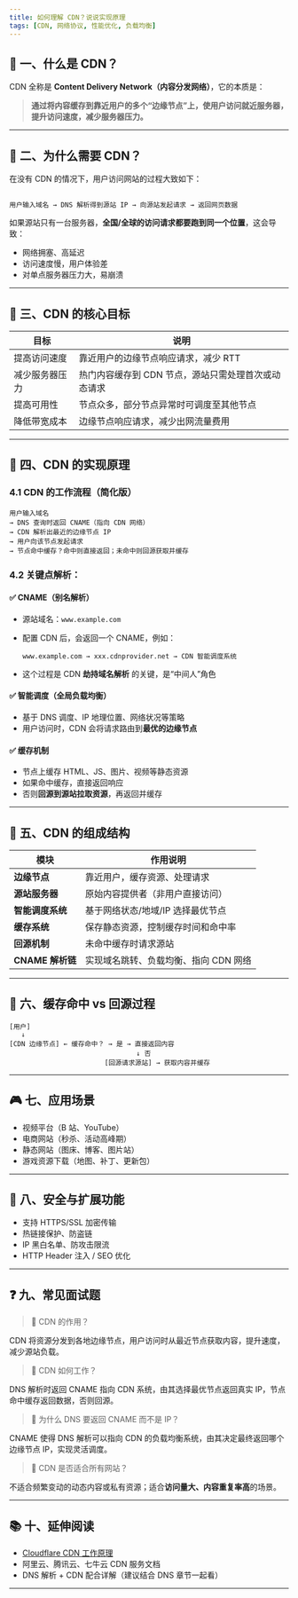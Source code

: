 ```yaml
---
title: 如何理解 CDN？说说实现原理
tags: [CDN, 网络协议, 性能优化, 负载均衡]
---
```


## 📌 一、什么是 CDN？

CDN 全称是 **Content Delivery Network（内容分发网络）**，它的本质是：

> **通过将内容缓存到靠近用户的多个“边缘节点”上，使用户访问就近服务器，提升访问速度，减少服务器压力。**

---

## 🎯 二、为什么需要 CDN？

在没有 CDN 的情况下，用户访问网站的过程大致如下：

```

用户输入域名 → DNS 解析得到源站 IP → 向源站发起请求 → 返回网页数据

```

如果源站只有一台服务器，**全国/全球的访问请求都要跑到同一个位置**，这会导致：

- 网络拥塞、高延迟
- 访问速度慢，用户体验差
- 对单点服务器压力大，易崩溃

---

## 🚀 三、CDN 的核心目标

| 目标          | 说明 |
|---------------|------|
| 提高访问速度  | 靠近用户的边缘节点响应请求，减少 RTT |
| 减少服务器压力 | 热门内容缓存到 CDN 节点，源站只需处理首次或动态请求 |
| 提高可用性    | 节点众多，部分节点异常时可调度至其他节点 |
| 降低带宽成本  | 边缘节点响应请求，减少出网流量费用 |

---

## 🧠 四、CDN 的实现原理

### 4.1 CDN 的工作流程（简化版）

```text
用户输入域名
→ DNS 查询时返回 CNAME（指向 CDN 网络）
→ CDN 解析出最近的边缘节点 IP
→ 用户向该节点发起请求
→ 节点命中缓存？命中则直接返回；未命中则回源获取并缓存
```

### 4.2 关键点解析：

#### ✅ CNAME（别名解析）

* 源站域名：`www.example.com`
* 配置 CDN 后，会返回一个 CNAME，例如：

  ```
  www.example.com → xxx.cdnprovider.net → CDN 智能调度系统
  ```
* 这个过程是 CDN **劫持域名解析** 的关键，是“中间人”角色

#### ✅ 智能调度（全局负载均衡）

* 基于 DNS 调度、IP 地理位置、网络状况等策略
* 用户访问时，CDN 会将请求路由到**最优的边缘节点**

#### ✅ 缓存机制

* 节点上缓存 HTML、JS、图片、视频等静态资源
* 如果命中缓存，直接返回响应
* 否则**回源到源站拉取资源**，再返回并缓存

---

## 🧱 五、CDN 的组成结构

| 模块            | 作用说明                  |
| ------------- | --------------------- |
| **边缘节点**      | 靠近用户，缓存资源、处理请求        |
| **源站服务器**     | 原始内容提供者（非用户直接访问）      |
| **智能调度系统**    | 基于网络状态/地域/IP 选择最优节点   |
| **缓存系统**      | 保存静态资源，控制缓存时间和命中率     |
| **回源机制**      | 未命中缓存时请求源站            |
| **CNAME 解析链** | 实现域名跳转、负载均衡、指向 CDN 网络 |

---

## 🔁 六、缓存命中 vs 回源过程

```text
[用户]
   ↓
[CDN 边缘节点] ← 缓存命中？ → 是 → 直接返回内容
                                ↓ 否
                        [回源请求源站] → 获取内容并缓存
```

---

## 🎮 七、应用场景

* 视频平台（B 站、YouTube）
* 电商网站（秒杀、活动高峰期）
* 静态网站（图床、博客、图片站）
* 游戏资源下载（地图、补丁、更新包）

---

## 🔐 八、安全与扩展功能

* 支持 HTTPS/SSL 加密传输
* 热链接保护、防盗链
* IP 黑白名单、防攻击限流
* HTTP Header 注入 / SEO 优化

---

## ❓ 九、常见面试题

> 💬 CDN 的作用？

CDN 将资源分发到各地边缘节点，用户访问时从最近节点获取内容，提升速度，减少源站负载。

> 💬 CDN 如何工作？

DNS 解析时返回 CNAME 指向 CDN 系统，由其选择最优节点返回真实 IP，节点命中缓存返回数据，否则回源。

> 💬 为什么 DNS 要返回 CNAME 而不是 IP？

CNAME 使得 DNS 解析可以指向 CDN 的负载均衡系统，由其决定最终返回哪个边缘节点 IP，实现灵活调度。

> 💬 CDN 是否适合所有网站？

不适合频繁变动的动态内容或私有资源；适合**访问量大、内容重复率高**的场景。

---

## 📚 十、延伸阅读

* [Cloudflare CDN 工作原理](https://www.cloudflare.com/learning/cdn/what-is-a-cdn/)
* 阿里云、腾讯云、七牛云 CDN 服务文档
* DNS 解析 + CDN 配合详解（建议结合 DNS 章节一起看）

---